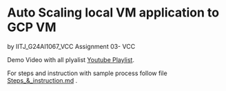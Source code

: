 # Auto Scaling local VM application to GCP VM
by IITJ_G24AI1067_VCC 
Assignment 03- VCC 

Demo Video with all plyalist [Youtube Playlist](https://youtube.com/playlist?list=PL_emJs1E9aDRaryfoBXLF718Bh8lmrRGe&si=3ObGE04Xivz-Z5bO).


For steps and instruction with sample process follow file [Steps_&_instruction.md](https://github.com/ashcrows/IITJ_G24AI1067_VCC3/blob/main/Steps_%26_instruction.md) .
